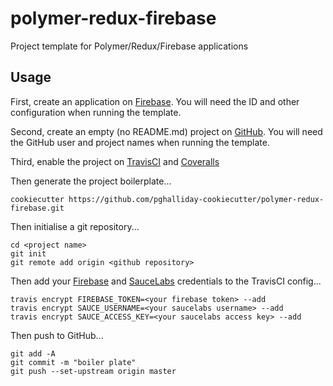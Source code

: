 # polymer-redux-firebase

Project template for Polymer/Redux/Firebase applications

## Usage

First, create an application on [Firebase](https://console.firebase.google.com). You will need the ID and other configuration when running the template.

Second, create an empty (no README.md) project on [GitHub](https://github.com). You will need the GitHub user and project names when running the template.

Third, enable the project on [TravisCI](https://travis-ci.org) and [Coveralls](https://coveralls.io)

Then generate the project boilerplate...

```shell
cookiecutter https://github.com/pghalliday-cookiecutter/polymer-redux-firebase.git
```

Then initialise a git repository...

```shell
cd <project name>
git init
git remote add origin <github repository>
```

Then add your [Firebase](https://console.firebase.google.com) and [SauceLabs](https://saucelabs.com) credentials to the TravisCI config...

```shell
travis encrypt FIREBASE_TOKEN=<your firebase token> --add
travis encrypt SAUCE_USERNAME=<your saucelabs username> --add
travis encrypt SAUCE_ACCESS_KEY=<your saucelabs access key> --add
```

Then push to GitHub...

```shell
git add -A
git commit -m "boiler plate"
git push --set-upstream origin master
```
